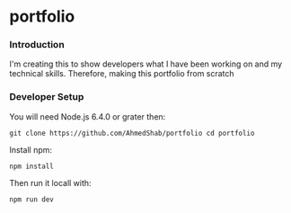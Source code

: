 # portfolio

### Introduction 

I'm creating this to show developers what I have been working on and my technical skills. Therefore, making this portfolio from scratch

### Developer Setup
You will need Node.js 6.4.0 or grater then:

``
git clone https://github.com/AhmedShab/portfolio
cd portfolio 
``

Install npm:

``
npm install
``

Then run it locall with:

``
npm run dev
``
